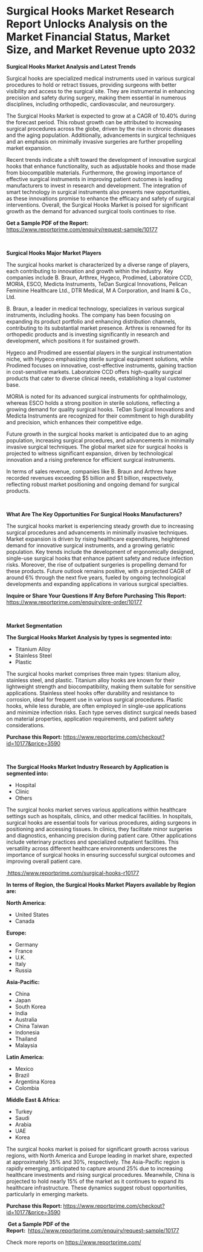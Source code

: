 <p><h1>Surgical Hooks Market Research Report Unlocks Analysis on the Market Financial Status, Market Size, and Market Revenue upto 2032</h1></p><p><strong>Surgical Hooks Market Analysis and Latest Trends</strong></p>
<p><p>Surgical hooks are specialized medical instruments used in various surgical procedures to hold or retract tissues, providing surgeons with better visibility and access to the surgical site. They are instrumental in enhancing precision and safety during surgery, making them essential in numerous disciplines, including orthopedic, cardiovascular, and neurosurgery.</p><p>The Surgical Hooks Market is expected to grow at a CAGR of 10.40% during the forecast period. This robust growth can be attributed to increasing surgical procedures across the globe, driven by the rise in chronic diseases and the aging population. Additionally, advancements in surgical techniques and an emphasis on minimally invasive surgeries are further propelling market expansion.</p><p>Recent trends indicate a shift toward the development of innovative surgical hooks that enhance functionality, such as adjustable hooks and those made from biocompatible materials. Furthermore, the growing importance of effective surgical instruments in improving patient outcomes is leading manufacturers to invest in research and development. The integration of smart technology in surgical instruments also presents new opportunities, as these innovations promise to enhance the efficacy and safety of surgical interventions. Overall, the Surgical Hooks Market is poised for significant growth as the demand for advanced surgical tools continues to rise.</p></p>
<p><strong>Get a Sample PDF of the Report:&nbsp;</strong> <a href="https://www.reportprime.com/enquiry/request-sample/10177?utm_campaign=2720&utm_medium=2&utm_source=Github&utm_content=ia&utm_term=20032025&utm_id=surgical-hooks">https://www.reportprime.com/enquiry/request-sample/10177</a></p>
<p>&nbsp;</p>
<p><strong>Surgical Hooks Major Market Players</strong></p>
<p><p>The surgical hooks market is characterized by a diverse range of players, each contributing to innovation and growth within the industry. Key companies include B. Braun, Arthrex, Hygeco, Prodimed, Laboratoire CCD, MORIA, ESCO, Medicta Instruments, TeDan Surgical Innovations, Pelican Feminine Healthcare Ltd., DTR Medical, M A Corporation, and Inami & Co., Ltd.</p><p>B. Braun, a leader in medical technology, specializes in various surgical instruments, including hooks. The company has been focusing on expanding its product portfolio and enhancing distribution channels, contributing to its substantial market presence. Arthrex is renowned for its orthopedic products and is investing significantly in research and development, which positions it for sustained growth.</p><p>Hygeco and Prodimed are essential players in the surgical instrumentation niche, with Hygeco emphasizing sterile surgical equipment solutions, while Prodimed focuses on innovative, cost-effective instruments, gaining traction in cost-sensitive markets. Laboratoire CCD offers high-quality surgical products that cater to diverse clinical needs, establishing a loyal customer base.</p><p>MORIA is noted for its advanced surgical instruments for ophthalmology, whereas ESCO holds a strong position in sterile solutions, reflecting a growing demand for quality surgical hooks. TeDan Surgical Innovations and Medicta Instruments are recognized for their commitment to high durability and precision, which enhances their competitive edge.</p><p>Future growth in the surgical hooks market is anticipated due to an aging population, increasing surgical procedures, and advancements in minimally invasive surgical techniques. The global market size for surgical hooks is projected to witness significant expansion, driven by technological innovation and a rising preference for efficient surgical instruments.</p><p>In terms of sales revenue, companies like B. Braun and Arthrex have recorded revenues exceeding $5 billion and $1 billion, respectively, reflecting robust market positioning and ongoing demand for surgical products.</p></p>
<p>&nbsp;</p>
<p><strong>What Are The Key Opportunities For Surgical Hooks Manufacturers?</strong></p>
<p><p>The surgical hooks market is experiencing steady growth due to increasing surgical procedures and advancements in minimally invasive techniques. Market expansion is driven by rising healthcare expenditures, heightened demand for innovative surgical instruments, and a growing geriatric population. Key trends include the development of ergonomically designed, single-use surgical hooks that enhance patient safety and reduce infection risks. Moreover, the rise of outpatient surgeries is propelling demand for these products. Future outlook remains positive, with a projected CAGR of around 6% through the next five years, fueled by ongoing technological developments and expanding applications in various surgical specialties.</p></p>
<p><strong>Inquire or Share Your Questions If Any Before Purchasing This Report:</strong> <a href="https://www.reportprime.com/enquiry/pre-order/10177?utm_campaign=2720&utm_medium=2&utm_source=Github&utm_content=ia&utm_term=20032025&utm_id=surgical-hooks">https://www.reportprime.com/enquiry/pre-order/10177</a></p>
<p>&nbsp;</p>
<p><strong>Market Segmentation</strong></p>
<p><strong>The Surgical Hooks Market Analysis by types is segmented into:</strong></p>
<p><ul><li>Titanium Alloy</li><li>Stainless Steel</li><li>Plastic</li></ul></p>
<p><p>The surgical hooks market comprises three main types: titanium alloy, stainless steel, and plastic. Titanium alloy hooks are known for their lightweight strength and biocompatibility, making them suitable for sensitive applications. Stainless steel hooks offer durability and resistance to corrosion, ideal for frequent use in various surgical procedures. Plastic hooks, while less durable, are often employed in single-use applications and minimize infection risks. Each type serves distinct surgical needs based on material properties, application requirements, and patient safety considerations.</p></p>
<p><strong>Purchase this Report:&nbsp;</strong><a href="https://www.reportprime.com/checkout?id=10177&price=3590&utm_campaign=2720&utm_medium=2&utm_source=Github&utm_content=ia&utm_term=20032025&utm_id=surgical-hooks">https://www.reportprime.com/checkout?id=10177&price=3590</a></p>
<p>&nbsp;</p>
<p><strong>The Surgical Hooks Market Industry Research by Application is segmented into:</strong></p>
<p><ul><li>Hospital</li><li>Clinic</li><li>Others</li></ul></p>
<p><p>The surgical hooks market serves various applications within healthcare settings such as hospitals, clinics, and other medical facilities. In hospitals, surgical hooks are essential tools for various procedures, aiding surgeons in positioning and accessing tissues. In clinics, they facilitate minor surgeries and diagnostics, enhancing precision during patient care. Other applications include veterinary practices and specialized outpatient facilities. This versatility across different healthcare environments underscores the importance of surgical hooks in ensuring successful surgical outcomes and improving overall patient care.</p></p>
<p><a href="https://www.reportprime.com/surgical-hooks-r10177?utm_campaign=2720&utm_medium=2&utm_source=Github&utm_content=ia&utm_term=20032025&utm_id=surgical-hooks">&nbsp;https://www.reportprime.com/surgical-hooks-r10177</a></p>
<p><strong>In terms of Region, the Surgical Hooks Market Players available by Region are:</strong></p>
<p>
    <p> <strong> North America: </strong>
        <ul>
            <li>United States</li>
            <li>Canada</li>
        </ul>
        </p> 
    <p> <strong> Europe: </strong>
        <ul>
            <li>Germany</li>
            <li>France</li>
            <li>U.K.</li>
            <li>Italy</li>
            <li>Russia</li>
        </ul>
        </p> 
    <p> <strong> Asia-Pacific: </strong>
        <ul>
            <li>China</li>
            <li>Japan</li>
            <li>South Korea</li>
            <li>India</li>
            <li>Australia</li>
            <li>China Taiwan</li>
            <li>Indonesia</li>
            <li>Thailand</li>
            <li>Malaysia</li>
        </ul>
        </p> 
    <p> <strong> Latin America: </strong>
        <ul>
            <li>Mexico</li>
            <li>Brazil</li>
            <li>Argentina Korea</li>
            <li>Colombia</li>
        </ul>
        </p> 
    <p> <strong> Middle East & Africa: </strong>
        <ul>
            <li>Turkey</li>
            <li>Saudi</li>
            <li>Arabia</li>
            <li>UAE</li>
            <li>Korea</li>
        </ul>
    </p>
    </p>
<p><p>The surgical hooks market is poised for significant growth across various regions, with North America and Europe leading in market share, expected at approximately 35% and 30%, respectively. The Asia-Pacific region is rapidly emerging, anticipated to capture around 25% due to increasing healthcare investments and rising surgical procedures. Meanwhile, China is projected to hold nearly 15% of the market as it continues to expand its healthcare infrastructure. These dynamics suggest robust opportunities, particularly in emerging markets.</p></p>
<p><strong>Purchase this Report: </strong><a href="https://www.reportprime.com/checkout?id=10177&price=3590&utm_campaign=2720&utm_medium=2&utm_source=Github&utm_content=ia&utm_term=20032025&utm_id=surgical-hooks">https://www.reportprime.com/checkout?id=10177&price=3590</a></p>
<p>&nbsp;<strong>Get a Sample PDF of the Report:&nbsp;&nbsp;</strong><a href="https://www.reportprime.com/enquiry/request-sample/10177?utm_campaign=2720&utm_medium=2&utm_source=Github&utm_content=ia&utm_term=20032025&utm_id=surgical-hooks">https://www.reportprime.com/enquiry/request-sample/10177</a></p>
<p><strong></strong></p>
<p>Check more reports on <a href="https://www.reportprime.com/?utm_campaign=2720&utm_medium=2&utm_source=Github&utm_content=ia&utm_term=20032025&utm_id=surgical-hooks">https://www.reportprime.com/</a></p>